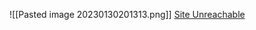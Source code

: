 ![[Pasted image 20230130201313.png]]
[Site Unreachable](https://www.youtube.com/watch?v=Fp_CmO-gt4Y&ab_channel=TactiKoolSec)
